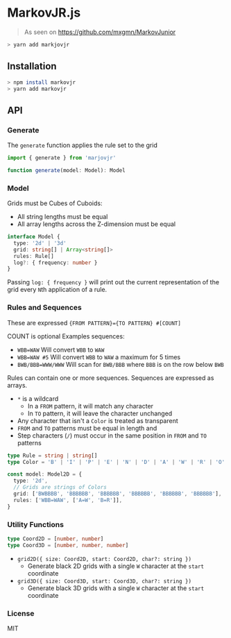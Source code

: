 # MarkovJR.js

> As seen on https://github.com/mxgmn/MarkovJunior

```sh
> yarn add markjovjr
```

## Installation

```sh
> npm install markovjr
> yarn add markovjr
```

## API

### Generate

The `generate` function applies the rule set to the grid

```ts
import { generate } from 'marjovjr'

function generate(model: Model): Model
```

### Model

Grids must be Cubes of Cuboids:

- All string lengths must be equal
- All array lengths across the Z-dimension must be equal

```ts
interface Model {
  type: '2d' | '3d'
  grid: string[] | Array<string[]>
  rules: Rule[]
  log?: { frequency: number }
}
```

Passing `log: { frequency }` will print out the current representation of the grid every `N`th application of a rule.

### Rules and Sequences

These are expressed `{FROM PATTERN}={TO PATTERN} #[COUNT]`

COUNT is optional
Examples sequences:

- `WBB=WAW` Will convert `WBB` to `WAW`
- `WBB=WAW #5` Will convert `WBB` to `WAW` a maximum for 5 times
- `BWB/BBB=WWW/WWW` Will scan for `BWB/BBB` where `BBB` is on the row below `BWB`

Rules can contain one or more sequences. Sequences are expressed as arrays.

- `*` is a wildcard
  - In a `FROM` pattern, it will match any character
  - In `TO` pattern, it will leave the character unchanged
- Any character that isn't a `Color` is treated as transparent
- `FROM` and `TO` patterns must be equal in length and
- Step characters (`/`) must occur in the same position in `FROM` and `TO` patterns

```ts
type Rule = string | string[]
type Color = 'B' | 'I' | 'P' | 'E' | 'N' | 'D' | 'A' | 'W' | 'R' | 'O' | 'Y' | 'G' | 'U' | 'S' | 'K' | 'F'

const model: Model2D = {
  type: '2d',
  // Grids are strings of Colors
  grid: ['BWBBBB', 'BBBBBB', 'BBBBBB', 'BBBBBB', 'BBBBBB', 'BBBBBB'],
  rules: ['WBB=WAW', ['A=W', 'B=R']],
}
```

### Utility Functions

```ts
type Coord2D = [number, number]
type Coord3D = [number, number, number]
```

- `grid2D({ size: Coord2D, start: Coord2D, char?: string })`
  - Generate black 2D grids with a single `W` character at the `start` coordinate
- `grid3D({ size: Coord3D, start: Coord3D, char?: string })`
  - Generate black 3D grids with a single `W` character at the `start` coordinate

### License

MIT
